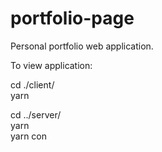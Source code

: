 # portfolio-page
Personal portfolio web application.

To view application:

cd ./client/ <br>
yarn <br>

cd ../server/ <br>
yarn <br>
yarn con <br>
